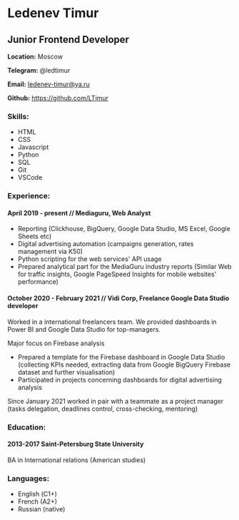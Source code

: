 # Ledenev Timur

## Junior Frontend Developer

**Location:** Moscow

**Telegram:** @ledtimur

**Email:** ledenev-timur@ya.ru

**Github:** https://github.com/LTimur

### Skills:
* HTML
* CSS
* Javascript
* Python
* SQL
* Git
* VSCode

### Experience:

#### April 2019 - present // Mediaguru, Web Analyst

- Reporting (Clickhouse, BigQuery, Google Data Studio, MS Excel, Google Sheets etc)
- Digital advertising automation (campaigns generation, rates management via K50)
- Python scripting for the web services' API usage
- Prepared analytical part for the MediaGuru industry reports (Similar Web for traffic insights, Google PageSpeed Insights for mobile websites' performance)

#### October 2020 - February 2021 // Vidi Corp, Freelance Google Data Studio developer 

Worked in a international freelancers team. We provided dashboards in Power BI and Google Data Studio for top-managers.

Major focus on Firebase analysis
- Prepared a template for the Firebase dashboard in Google Data Studio (collecting KPIs needed, extracting data from Google BigQuery Firebase dataset and further visualisation)
- Participated in projects concerning dashboards for digital advertising analysis

Since January 2021 worked in pair with a teammate as a project manager (tasks delegation, deadlines control, cross-checking, mentoring)

### Education:
#### 2013-2017 Saint-Petersburg State University

BA in International relations (American studies)

### Languages:
* English (С1+)
* French (A2+)
* Russian (native)